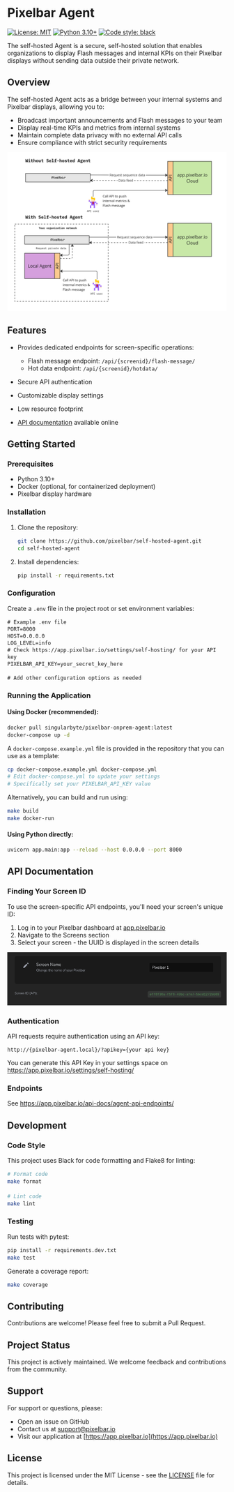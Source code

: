 # Pixelbar Agent

[![License: MIT](https://img.shields.io/badge/License-MIT-blue.svg)](https://opensource.org/licenses/MIT)
[![Python 3.10+](https://img.shields.io/badge/python-3.10+-blue.svg)](https://www.python.org/downloads/)
[![Code style: black](https://img.shields.io/badge/code%20style-black-000000.svg)](https://github.com/psf/black)

The self-hosted Agent is a secure, self-hosted solution that enables organizations to display Flash messages and internal KPIs on their Pixelbar displays without sending data outside their private network.
 
## Overview

The self-hosted Agent acts as a bridge between your internal systems and Pixelbar displays, allowing you to:

- Broadcast important announcements and Flash messages to your team
- Display real-time KPIs and metrics from internal systems
- Maintain complete data privacy with no external API calls
- Ensure compliance with strict security requirements


![Pixelbar Agent Overview](docs/diagram.png)

## Features

- Provides dedicated endpoints for screen-specific operations:
  - Flash message endpoint: `/api/{screenid}/flash-message/`
  - Hot data endpoint: `/api/{screenid}/hotdata/`

  
- Secure API authentication
- Customizable display settings
- Low resource footprint
- [API documentation](https://app.pixelbar.io/api-docs/agent-intro/) available online

## Getting Started

### Prerequisites

- Python 3.10+
- Docker (optional, for containerized deployment)
- Pixelbar display hardware

### Installation

1. Clone the repository:
   ```bash
   git clone https://github.com/pixelbar/self-hosted-agent.git
   cd self-hosted-agent
   ```

2. Install dependencies:
   ```bash
   pip install -r requirements.txt
   ```

### Configuration

Create a `.env` file in the project root or set environment variables:

```
# Example .env file
PORT=8000
HOST=0.0.0.0
LOG_LEVEL=info
# Check https://app.pixelbar.io/settings/self-hosting/ for your API key
PIXELBAR_API_KEY=your_secret_key_here

# Add other configuration options as needed
```

### Running the Application

#### Using Docker (recommended):

```bash
docker pull singularbyte/pixelbar-onprem-agent:latest
docker-compose up -d
```

A `docker-compose.example.yml` file is provided in the repository that you can use as a template:
```bash
cp docker-compose.example.yml docker-compose.yml
# Edit docker-compose.yml to update your settings
# Specifically set your PIXELBAR_API_KEY value
```

Alternatively, you can build and run using:
```bash
make build
make docker-run
```

#### Using Python directly:

```bash
uvicorn app.main:app --reload --host 0.0.0.0 --port 8000
```


## API Documentation


### Finding Your Screen ID

To use the screen-specific API endpoints, you'll need your screen's unique ID:

1. Log in to your Pixelbar dashboard at [app.pixelbar.io](https://app.pixelbar.io/)
2. Navigate to the Screens section
3. Select your screen - the UUID is displayed in the screen details

![Screen UUID Location](docs/screen_uuid.png)

### Authentication

API requests require authentication using an API key:

```
http://{pixelbar-agent.local}/?apikey={your api key}
```

You can generate this API Key in your settings space on https://app.pixelbar.io/settings/self-hosting/ 

### Endpoints

See https://app.pixelbar.io/api-docs/agent-api-endpoints/


## Development

### Code Style

This project uses Black for code formatting and Flake8 for linting:

```bash
# Format code
make format

# Lint code
make lint
```

### Testing

Run tests with pytest:

```bash
pip install -r requirements.dev.txt
make test
```

Generate a coverage report:
```bash
make coverage
```

## Contributing

Contributions are welcome! Please feel free to submit a Pull Request.

## Project Status

This project is actively maintained. We welcome feedback and contributions from the community.

## Support

For support or questions, please:

- Open an issue on GitHub
- Contact us at support@pixelbar.io
- Visit our application at [https://app.pixelbar.io](https://app.pixelbar.io)

## License

This project is licensed under the MIT License - see the [LICENSE](LICENSE) file for details.